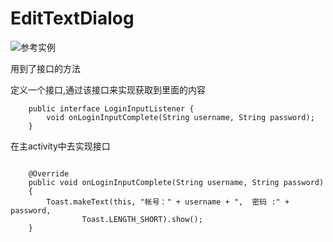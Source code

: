 # EditTextDialog


![参考实例](http://upload-images.jianshu.io/upload_images/2433593-b93daeab64ce9f8f.png?imageMogr2/auto-orient/strip%7CimageView2/2/w/1240)

用到了接口的方法

定义一个接口,通过该接口来实现获取到里面的内容
```
    public interface LoginInputListener {
        void onLoginInputComplete(String username, String password);
    }
```

在主activity中去实现接口
```

    @Override
    public void onLoginInputComplete(String username, String password)
    {
        Toast.makeText(this, "帐号：" + username + ",  密码 :" + password,
                Toast.LENGTH_SHORT).show();
    }
```

